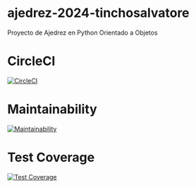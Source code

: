 # ajedrez-2024-tinchosalvatore
Proyecto de Ajedrez en Python Orientado a Objetos

# CircleCI
[![CircleCI](https://dl.circleci.com/status-badge/img/gh/um-computacion-tm/ajedrez-2024-tinchosalvatore/tree/main.svg?style=svg)](https://dl.circleci.com/status-badge/redirect/gh/um-computacion-tm/ajedrez-2024-tinchosalvatore/tree/main)

# Maintainability
[![Maintainability](https://api.codeclimate.com/v1/badges/45a1254696619ce5a5c1/maintainability)](https://codeclimate.com/github/um-computacion-tm/ajedrez-2024-tinchosalvatore/maintainability)

# Test Coverage
[![Test Coverage](https://api.codeclimate.com/v1/badges/45a1254696619ce5a5c1/test_coverage)](https://codeclimate.com/github/um-computacion-tm/ajedrez-2024-tinchosalvatore/test_coverage)